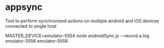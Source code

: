 # appsync
Tool to perform synchronized actions on multiple android and iOS devices connected to single host


MASTER_DEVICE=emulator-5554 node androidSync.js --record a.log emulator-5556 emulator-5558